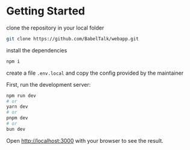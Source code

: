 # Getting Started

clone the repository in your local folder

```bash
git clone https://github.com/BabelTalk/webapp.git
```

install the dependencies

```bash
npm i
```

create a file `.env.local` and copy the config provided by the maintainer

First, run the development server:

```bash
npm run dev
# or
yarn dev
# or
pnpm dev
# or
bun dev
```

Open [http://localhost:3000](http://localhost:3000) with your browser to see the result.
